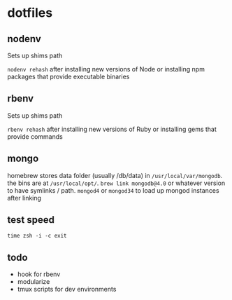 # dotfiles

## nodenv
Sets up shims path

`nodenv rehash` after installing new versions of Node or installing npm packages that provide executable binaries

## rbenv
Sets up shims path

`rbenv rehash` after installing new versions of Ruby or installing gems that provide commands

## mongo
homebrew stores data folder (usually /db/data) in `/usr/local/var/mongodb`.
the bins are at `/usr/local/opt/`.
`brew link mongodb@4.0` or whatever version to have symlinks / path.
`mongod4` or `mongod34` to load up mongod instances after linking

## test speed
`time zsh -i -c exit`

## todo
 - hook for rbenv
 - modularize
 - tmux scripts for dev environments
